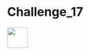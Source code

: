 # Challenge_17

<img src="https://github.com/favicon.ico](https://github.com/LindsayTeeters/Challenge_17/blob/main/Resources/CreditRiskTiles.png" width="48">

